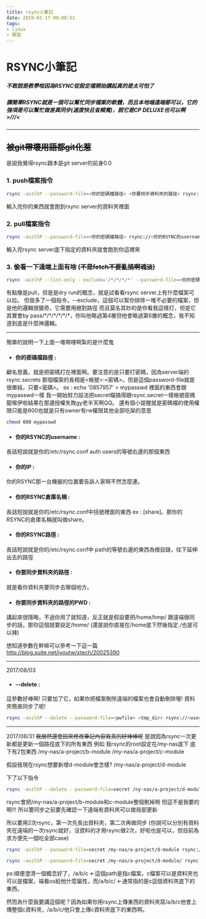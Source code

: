 ```yaml
---
title: rsync小筆記
date: 2019-01-17 00:08:51
tags:
- linux
- 開發
---
```


# RSYNC小筆記
##### 不敢說是教學啦因為RSYNC從設定檔開始講起真的是太可怕了
##### 講簡單RSYNC就是ㄧ個可以幫忙同步檔案的軟體，而且本地端遠端都可以，它的強項是可以幫忙做差異同步(速度快且省頻寬)，說它是CP DELUXE也可以啊 >///<

---

## ~~被git帶壞用語都git化惹~~
是說我覺得rsync跟本是git server的前身0.0
### 1. push檔案指令
```sh
rsync -avzlhP --password-file=<你的密碼檔路徑> <你要同步資料夾的路徑> rsync://<你的RSYNC的username>@<你的IP>/<你的RSYNC倉庫名稱>
```
輸入完你的東西就會跑到rsync server的資料夾裡面

### 2. pull檔案指令
```sh
rsync -avzlhP --password-file=<你的密碼檔路徑> rsync://<你的RSYNC的username>@<你的IP>/<你的RSYNC倉庫名稱>/<你的RSYNC路徑> <你要同步資料夾的路徑的PWD>
```
輸入完rsync server底下指定的資料夾就會跑到你這裡來

### 3. 偷看一下遠端上面有啥 (~~不是fetch不要亂搞啊魂淡~~)
```sh
rsync -avzlhP --list-only --exclude='/*/*/*/*' --password-file=<你的密碼檔路徑> rsync://<你的RSYNC的username>@<你的IP>/<你的RSYNC倉庫名稱>/<你的RSYNC路徑> <你要同步資料夾的路徑的PWD>
```
有點像是pull，但是是dry run的概念，就是試看看rsync server上有什麼檔案可以拉。
但我多了一個指令，--exclude，這個可以幫你排除一堆不必要的檔案，但是他的邏輯很獵奇，它需要用絕對路徑
而且莫名其妙的是你看我這樣打，但是它其實會by pass/\*/\*/\*/\*/\*/\*，你叫他略過第4層但他會略過第6層的概念，我不知道到底是什麼神邏輯。

---


簡單的說明一下上面一堆啊哩啊紮的是什麼鬼
* #### 你的密碼檔路徑 :
顧名思義，就是把密碼打在裡面啊。要注意的是只要打密碼，因為server端的rsync.secrets
那個檔案的長相是<帳號>:<密碼>。但是這個password-file就是很單純，只要<密碼>。
ex : echo '0857957' > mypasswd 裡面的東西會跟mypasswd一樣
我一開始努力設法把secret檔搞得跟rsync.secret一樣帳號密碼龍喉伊啦結果在那邊授權失敗gy老半天啊QQ。
還有個小提醒就是密碼檔的使用權限只能是600也就是只有owner有rw權限其他全部吃屎的意思
```sh
chmod 600 mypasswd
```

* #### 你的RSYNC的username :
長話短說就是你的/etc/rsync.conf
auth users的等號右邊的那個東西

* #### 你的IP :
你的RSYNC那一台機器的位置要告訴人家啊不然怎麼連。

* #### 你的RSYNC倉庫名稱 :
長話短說就是你的/etc/rsync.conf中括號裡面的東西
ex : [share]。那你的RSYNC的倉庫名稱就叫做share。

* #### 你的RSYNC路徑 :
長話短說就是你的/etc/rsync.conf中
path的等號右邊的東西為根目錄，往下延伸出去的路徑

* #### 你要同步資料夾的路徑 :
就是看你資料夾要同步去哪個地方。

* #### 你要同步資料夾的路徑的PWD :
講起來很隱晦，不過你用了就知道，反正就是假設要把/home/hmp/ 跟遠端做同步的話，那你這個就要設定/home/
(還是說你直接在/home底下然後指定./也是可以辣)


想知道參數在幹嘛可以參考一下這一篇
http://blog.xuite.net/jyoutw/xtech/20025390

---
2017/08/03
* #### --delete :
這參數好棒啊! 只要加了它，如果你把檔案刪除遠端的檔案也會自動刪除喔! 資料夾簡直同步了呢!
```sh
rsync -avzlhP --delete --password-file=<pwfile> <tmp_dir> rsync://<user>@<host>/<share>
```

---
2017/08/31
~~我居然還會回來修改筆記內容我真的好棒棒呢~~
是說因為rsync一次更新都是更新一個路徑底下的所有東西
例如
我rsync的root設定在/my-nas底下
底下有2包東西
/my-nas/a-project/b-module
/my-nas/a-project/c-module

假設我現在rsync想要新增d-module會怎樣?
/my-nas/a-project/d-module

下了以下指令

```sh
rsync -avzlhP --delete --password-file=secret /ny-nas/a-project/d-module rsync://user@192.168.1.1/my-nas
```
rsync會把/my-nas/a-project/b-module和c-module整個刪掉啊
但這不是我要的啊!!!
所以要同步之前要先確認一下遠端有資料夾可以做局部更新

所以要用2次rsync，第一次先長出資料夾，第二次再做同步
(你說可以分別有資料夾在遠端的一次rsync就好，沒資料的才用rsync做2次，好啦也是可以，但目前為求方便先一個吃全部case)

```sh
rsync -avzlhP --password-file=secret /my-nas/a-project/d-module rsync://user@192.168.1.1/my-nas

rsync -avzlhP --password-file=secret /my-nas/a-project/d-module/ rsync://user@192.168.1.1/my-nas/a-project/d-module

```

ps:順便澄清一個概念好了，/a/b/c <-這個path是指c檔案，c檔案可以是資料夾也可以是檔案，端看os給他什麼屬性，而/a/b/c/ <-通常指的是c這個資料夾底下的東西。

然而為什麼我要講這個呢？因為如果你用rsync上傳東西的資料夾寫/a/b/c他會上傳整個c資料夾，/a/b/c/他只會上傳c資料夾底下的東西啊。



